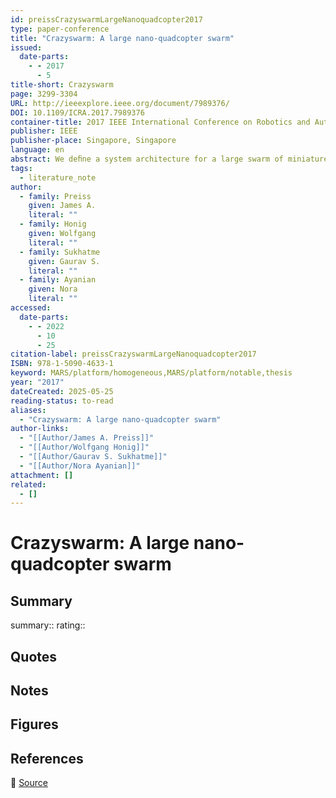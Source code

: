 ```yaml
---
id: preissCrazyswarmLargeNanoquadcopter2017
type: paper-conference
title: "Crazyswarm: A large nano-quadcopter swarm"
issued:
  date-parts:
    - - 2017
      - 5
title-short: Crazyswarm
page: 3299-3304
URL: http://ieeexplore.ieee.org/document/7989376/
DOI: 10.1109/ICRA.2017.7989376
container-title: 2017 IEEE International Conference on Robotics and Automation (ICRA)
publisher: IEEE
publisher-place: Singapore, Singapore
language: en
abstract: We deﬁne a system architecture for a large swarm of miniature quadcopters ﬂying in dense formation indoors. The large number of small vehicles motivates novel design choices for state estimation and communication. For state estimation, we develop a method to reliably track many small rigid bodies with identical motion-capture marker arrangements. Our communication infrastructure uses compressed one-way data ﬂow and supports a large number of vehicles per radio. We achieve reliable ﬂight with accurate tracking (< 2 cm mean position error) by implementing the majority of computation onboard, including sensor fusion, control, and some trajectory planning. We provide various examples and empirically determine latency and tracking performance for swarms with up to 49 vehicles.
tags:
  - literature_note
author:
  - family: Preiss
    given: James A.
    literal: ""
  - family: Honig
    given: Wolfgang
    literal: ""
  - family: Sukhatme
    given: Gaurav S.
    literal: ""
  - family: Ayanian
    given: Nora
    literal: ""
accessed:
  date-parts:
    - - 2022
      - 10
      - 25
citation-label: preissCrazyswarmLargeNanoquadcopter2017
ISBN: 978-1-5090-4633-1
keyword: MARS/platform/homogeneous,MARS/platform/notable,thesis
year: "2017"
dateCreated: 2025-05-25
reading-status: to-read
aliases:
  - "Crazyswarm: A large nano-quadcopter swarm"
author-links:
  - "[[Author/James A. Preiss]]"
  - "[[Author/Wolfgang Honig]]"
  - "[[Author/Gaurav S. Sukhatme]]"
  - "[[Author/Nora Ayanian]]"
attachment: []
related:
  - []
---
```


# Crazyswarm: A large nano-quadcopter swarm

## Summary
summary::
rating::

## Quotes

## Notes

## Figures

## References

🔗 [Source](http://ieeexplore.ieee.org/document/7989376/)

